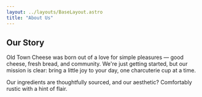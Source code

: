 ```yaml
---
layout: ../layouts/BaseLayout.astro
title: "About Us"
---
```


<section>
  <h2 class="text-2xl font-semibold mb-4">Our Story</h2>
  <p class="mb-4">
    Old Town Cheese was born out of a love for simple pleasures — good cheese, fresh bread, and 
    community. We're just getting started, but our mission is clear: bring a little joy to your day, 
    one charcuterie cup at a time.
  </p>
  <p>
    Our ingredients are thoughtfully sourced, and our aesthetic? Comfortably rustic with a hint of flair.
  </p>
</section>
